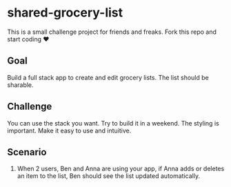 # shared-grocery-list
This is a small challenge project for friends and freaks. 
Fork this repo and start coding ❤️

## Goal
Build a full stack app to create and edit grocery lists. The list should be sharable.

## Challenge
You can use the stack you want. 
Try to build it in a weekend.
The styling is important. Make it easy to use and intuitive.

## Scenario 
1. When 2 users, Ben and Anna are using your app, if Anna adds or deletes an item to the list, Ben should see the list updated automatically.
